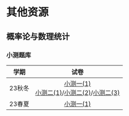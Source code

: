 # 其他资源

## 概率论与数理统计

### 小测题库

| 学期 | 试卷 |
| :---: | :---: |
| 23秋冬 | [小测一(1)](probability_and_statistics/23fall_1_1.pdf)<br />[小测二(1)](probability_and_statistics/23fall_2_1.pdf)/[小测二(2)](probability_and_statistics/23fall_2_2.pdf)/[小测二(3)](probability_and_statistics/23fall_2_3.pdf) |
| 23春夏 | [小测一(1)](probability_and_statistics/23spring_1_1.pdf) |